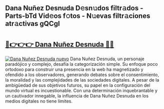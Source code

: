 ## Dana Nuñez Desnuda D𝚎sn𝚞dos filtr𝚊dos - Parts-bTd Vid𝚎os f𝚘tos - N𝚞evas filtr𝚊ciones atr𝚊ctivas gQCgI

# <h2><a href="http://mb19o05.tromn.icu/?c=Dana+Nu%c3%b1ez+Desnuda">🔗👉👉👉 Dana Nuñez Desnuda 🔗🔗</a></h2>

[![Dana Nuñez Desnuda nuevo](https://i.imgur.com/pEAQMta.gif)](http://mb19o05.tromn.icu/?c=Dana+Nu%c3%b1ez+Desnuda)
Dana Nuñez Desnuda, un personaje paradójico y complejo, desafía la categorización simple. Su enfoque poco ortodoxo para construir una presencia en la web ha magnetizado y ofendido a los observadores, generando debates sobre el consentimiento, la moralidad y las complejidades de las sociedades digitales. A pesar de la ambigüedad de sus objetivos futuros, su papel en la configuración del mundo virtual es incuestionable. Con una determinación inquebrantable y un cautivador innegable, la influencia de Dana Nuñez Desnuda en los medios digitales no tiene límites.
